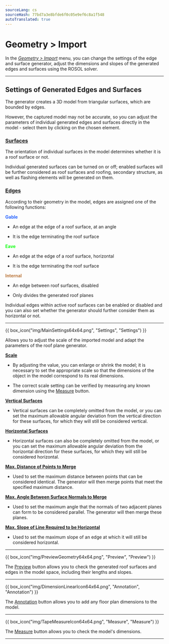 ```yaml
---
sourceLang: cs
sourceHash: 77bd7a3e8bfde6f0c05e9ef6c8a1f548
autoTranslated: true
---
```


# Geometry &gt; Import
<p>In the <u><i>Geometry &gt; Import</i></u> menu, you can change the settings of the edge and surface generator, adjust the dimensions and slopes of the generated edges and surfaces using the ROSOL solver.</p>

<hr class="main">

<h2>Settings of Generated Edges and Surfaces</h2>
<p>The generator creates a 3D model from triangular surfaces, which are bounded by edges.</p>

<p>However, the captured model may not be accurate, so you can adjust the parameters of individual generated edges and surfaces directly in the model - select them by clicking on the chosen element.</p>

<h3><u>Surfaces</u></h3>
<p>The orientation of individual surfaces in the model determines whether it is a roof surface or not.</p>

<p>Individual generated surfaces can be turned on or off; enabled surfaces will be further considered as roof surfaces and roofing, secondary structure, as well as flashing elements will be generated on them.</p>

<h3><u>Edges</u></h3>
<p>According to their geometry in the model, edges are assigned one of the following functions:</p>

<p><span style="color: rgba(40,100,255,255);"><b>Gable</b></span></p>
<ul>
  <li><p>An edge at the edge of a roof surface, at an angle</p></li>
  <li><p>It is the edge terminating the roof surface</p></li>
</ul>

<p><span style="color: rgba(20,255,20,255);"><b>Eave</b></span></p>
<ul>
  <li><p>An edge at the edge of a roof surface, horizontal</p></li>
  <li><p>It is the edge terminating the roof surface</p></li>
</ul>

<p><span style="color: rgba(187,120,62,255);"><b>Internal</b></span></p>
<ul>
  <li><p>An edge between roof surfaces, disabled</p></li>
  <li><p>Only divides the generated roof planes</p></li>
</ul>

<p>Individual edges within active roof surfaces can be enabled or disabled and you can also set whether the generator should further consider them as horizontal or not.</p>

<hr class="main">

{{ box_icon("img/MainSettings64x64.png", "Settings", "Settings") }}

<p>Allows you to adjust the scale of the imported model and adapt the parameters of the roof plane generator.</p>

<p><b><u>Scale</u></b></p>
<ul>
  <li><p>By adjusting the value, you can enlarge or shrink the model; it is necessary to set the appropriate scale so that the dimensions of the object in the model correspond to its real dimensions.</p></li>
  <li><p>The correct scale setting can be verified by measuring any known dimension using the <u>Measure</u> button.</p></li>
</ul>

<p><b><u>Vertical Surfaces</u></b></p>
<ul>
  <li><p>Vertical surfaces can be completely omitted from the model, or you can set the maximum allowable angular deviation from the vertical direction for these surfaces, for which they will still be considered vertical.</p></li>
</ul>

<p><b><u>Horizontal Surfaces</u></b></p>
<ul>
  <li><p>Horizontal surfaces can also be completely omitted from the model, or you can set the maximum allowable angular deviation from the horizontal direction for these surfaces, for which they will still be considered horizontal.</p></li>
</ul>

<p><b><u>Max. Distance of Points to Merge</u></b></p>
<ul>
  <li><p>Used to set the maximum distance between points that can be considered identical. The generator will then merge points that meet the specified maximum distance.</p></li>
</ul>

<p><b><u>Max. Angle Between Surface Normals to Merge</u></b></p>
<ul>
  <li><p>Used to set the maximum angle that the normals of two adjacent planes can form to be considered parallel. The generator will then merge these planes.</p></li>
</ul>

<p><b><u>Max. Slope of Line Required to be Horizontal</u></b></p>
<ul>
  <li><p>Used to set the maximum slope of an edge at which it will still be considered horizontal.</p></li>
</ul>

<hr class="main">

{{ box_icon("img/PreviewGeometry64x64.png", "Preview", "Preview") }}

<p>The <u>Preview</u> button allows you to check the generated roof surfaces and edges in the model space, including their lengths and slopes.</p>

<hr class="main">

{{ box_icon("img/DimensionLinearIcon64x64.png", "Annotation", "Annotation") }}

<p>The <u>Annotation</u> button allows you to add any floor plan dimensions to the model.</p>

<hr class="main">

{{ box_icon("img/TapeMeasureIcon64x64.png", "Measure", "Measure") }}

<p>The <u>Measure</u> button allows you to check the model's dimensions.</p>

<hr class="main">

<!-- product: HiStruct Roofs -->